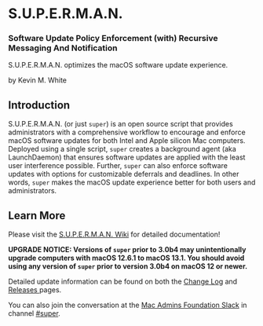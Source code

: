 # S.U.P.E.R.M.A.N.

### Software Update Policy Enforcement (with) Recursive Messaging And Notification

S.U.P.E.R.M.A.N. optimizes the macOS software update experience.

by Kevin M. White

## Introduction

S.U.P.E.R.M.A.N. (or just `super`) is an open source script that provides administrators with a comprehensive workflow to encourage and enforce macOS software updates for both Intel and Apple silicon Mac computers. Deployed using a single script, `super` creates a background agent (aka LaunchDaemon) that ensures software updates are applied with the least user interference possible. Further, `super` can also enforce software updates with options for customizable deferrals and deadlines. In other words, `super` makes the macOS update experience better for both users and administrators.

## Learn More

Please visit the [S.U.P.E.R.M.A.N. Wiki](https://github.com/Macjutsu/super/wiki) for detailed documentation!

__UPGRADE NOTICE: Versions of `super` prior to 3.0b4 may unintentionally upgrade computers with macOS 12.6.1 to macOS 13.1. You should avoid using any version of `super` prior to version 3.0b4 on macOS 12 or newer.__

Detailed update information can be found on both the [Change Log](https://github.com/Macjutsu/super/blob/main/CHANGELOG.md) and [Releases ](https://github.com/Macjutsu/super/releases) pages.

You can also join the conversation at the [Mac Admins Foundation Slack](https://www.macadmins.org) in channel [#super](https://macadmins.slack.com/archives/C03LKQ8EN2C).
